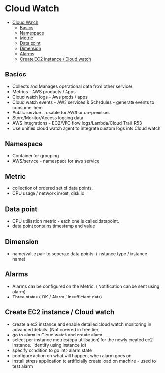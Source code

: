 
# Cloud Watch
- [Cloud Watch](#cloud-watch)
  - [Basics](#basics)
  - [Namespace](#namespace)
  - [Metric](#metric)
  - [Data point](#data-point)
  - [Dimension](#dimension)
  - [Alarms](#alarms)
  - [Create EC2 instance / Cloud watch](#create-ec2-instance--cloud-watch)

## Basics

- Collects and Manages operational data from other services
- Metrics - AWS products / Apps
- Cloud watch logs - Aws prods / apps
- Cloud watch events - AWS services & Schedules - generate events to consume them
- Public service .. usable for AWS or on-premises
- Store/Monitor/Access logging data
- AWS integrations - EC2/VPC flow logs/Lambda/Cloud Trail, R53
- Use unified cloud watch agent to integrate custom logs into Cloud watch

## Namespace
- Container for grouping
- AWS/service - namespace for aws service

## Metric
- collection of ordered set of data points.
- CPU usage / network in/out, disk io
  
## Data point
- CPU utilisation metric - each one is called datapoint.
- data point contains timestamp and value

## Dimension
- name/value pair to seperate data points. ( instance type / instance name)

## Alarms
- Alarms can be configured on the Metric. ( Notification can be sent using alarm)
- Three states ( OK / Alarm / Insufficient data)

## Create EC2 instance / Cloud watch
- create a ec2 instance and enable detailed cloud watch monitoring in advanced details. (Not covered in free tier)
- go to alarm in Cloud watch and create alarm
- select per-instance metrics(cpu utilisation) for the newly created ec2 instance. (identify using instance id)
- specify condition to go into alarm state
- configure action on what will happen, when alarm goes on
- install stress application to artificially create load on machine - used to test alarm